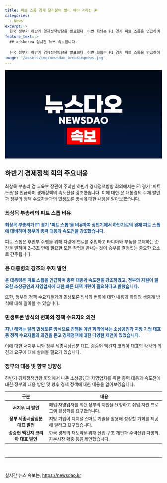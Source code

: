 ```yaml
---
title: 피트 스톱 경제 달라붙어 빨리 해야 가리킨 尹
categories:
  - News
excerpt: >
  한국 정부가 하반기 경제정책방향을 발표했다. 이번 회의는 F1 경기 피트 스톱을 언급하여 경제의 긴급한 대응과 속도전을 강조했다. 정부는 소상공인과 지방 기업 대표 등 정책 수요자가 참석하는 민생토론회 방식으로 진행했는데, 시민들이 직접 요구한 지원 및 제언이 고려되는 모습이었다. 이에 대통령은 총력 대응과 속도전을 강조하며, 정부의 정책이 신속하게 실행되고 지원이 필요한 곳으로 잘 전달되도록 강조했다. 
feature_text: >
  ## adskorea 실시간 뉴스 속보입니다.

  한국 정부가 하반기 경제정책방향을 발표했다. 이번 회의는 F1 경기 피트 스톱을 언급하여 경제의 긴급한 대응과 속도전을 강조했다. 정부는 소상공인과 지방 기업 대표 등 정책 수요자가 참석하는 민생토론회 방식으로 진행했는데, 시민들이 직접 요구한 지원 및 제언이 고려되는 모습이었다. 이에 대통령은 총력 대응과 속도전을 강조하며, 정부의 정책이 신속하게 실행되고 지원이 필요한 곳으로 잘 전달되도록 강조했다. 
image: '/assets/img/newsdao_breakingnews.jpg'
---
```


<p><img src="/assets/img/newsdao_breakingnews.jpg" alt="adskorea 속보" /></p>

<h2 data-ke-size="size26">하반기 경제정책 회의 주요내용</h2>

<p data-ke-size="size16">최상목 부총리 겸 교육부 장관이 주최한 하반기 경제정책방향 회의에서는 F1 경기 '피트 스톱'을 언급하며 경제정책의 속도전을 강조했습니다. 이에 대한 윤 대통령의 주재 발언과 정부의 정책 수요자들과의 민생토론 방식에 대한 내용을 알아보겠습니다.</p>

<h3>최상목 부총리의 피트 스톱 비유</h3>

<p data-ke-size="size16"><b><span style="color: #1a5490;">최상목 부총리가 F1 경기 '피트 스톱'을 비유하여 상반기에서 하반기로의 경제 피트 스톱에 대비하며 정부의 총력 대응과 속도전을 강조했습니다.</span></b></p>

<p data-ke-size="size16">피트 스톱은 후반부 주행을 위해 차량에 연료를 주입하고 타이어와 부품을 교체하는 순간을 말하며 2~3초 안에 필요한 모든 작업을 끝내는 것이 승부를 결정짓는 중요한 요소로 간주됩니다.</p>

<h3>윤 대통령의 강조와 주재 발언</h3>

<p data-ke-size="size16"><b><span style="color: #1a5490;">윤 대통령은 피트 스톱을 언급하며 총력 대응과 속도전을 강조하였고, 정부의 지원이 필요한 소상공인과 자영업자에 대한 빠른 대책 마련이 필요하다고 밝혔습니다.</span></b></p>

<p data-ke-size="size16">또한, 정부의 정책 수요자들과의 민생토론 방식의 변화에 대한 내용과 회의의 생중계 방식에 대해 알아볼 수 있습니다.</p>

<h3>민생토론 방식의 변화와 정책 수요자의 의견</h3>

<p data-ke-size="size16"><b><span style="color: #1a5490;">지난 해와는 달리 민생토론 방식으로 진행된 이번 회의에서는 소상공인과 지방 기업 대표 등 정책 수요자들의 의견을 듣고 경제정책에 대한 다양한 제언이 있었습니다.</span></b></p>

<p data-ke-size="size16">이에 대한 서지우 씨와 장부 세종시삼십분 대표, 송승헌 맥킨지 코리아 대표의 각각의 의견과 요구에 대해 살펴볼 필요가 있습니다.</p>

<h3>정부의 대응 및 향후 방향성</h3>

<p data-ke-size="size16">하반기 경제정책방향 회의에서 나온 소상공인과 자영업자를 위한 총력 대응과 속도전에 대한 정부의 대응 방안 및 향후 경제 정책에 대한 내용을 알아보겠습니다.</p>

<table>
    <thead>
        <tr>
            <th>구분</th>
            <th>내용</th>
        </tr>
    </thead>
    <tbody>
        <tr>
            <td style="text-align: center; height: 17px;"><b>서지우 씨 발언</b></td>
            <td>폐업 자영업자를 위한 정부의 지원을 요청하고 취업 지원 프로그램 활성화를 요구했습니다.</td>
        </tr>
        <tr>
            <td style="text-align: center; height: 17px;"><b>장부 세종시삼십분 대표 발언</b></td>
            <td>지방 기업이 디지털 스마트 기술을 활용해 성장할 기회를 제공해 달라고 요구했습니다.</td>
        </tr>
        <tr>
            <td style="text-align: center; height: 17px;"><b>송승헌 맥킨지 코리아 대표 발언</b></td>
            <td>한국 경제의 재도약을 위해 산업 구조 개편과 주력산업 다양화, 자본시장 확충 등을 제안했습니다.</td>
        </tr>
    </tbody>
</table>

<p data-ke-size="size16">&nbsp;</p>

<hr>

<p data-ke-size="size16">&nbsp;</p>
실시간 뉴스 속보는, <a href="https://newsdao.kr" rel="dofollow">https://newsdao.kr</a>


